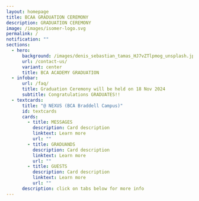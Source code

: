 ```yaml
---
layout: homepage
title: BCAA GRADUATION CEREMONY
description: GRADUATION CEREMONY
image: /images/isomer-logo.svg
permalink: /
notification: ""
sections:
  - hero:
      background: /images/denis_sebastian_tamas_HJ7vZTlpmog_unsplash.jpg
      url: /contact-us/
      variant: center
      title: BCA ACADEMY GRADUATION
  - infobar:
      url: /faq/
      title: Graduation Ceremony will be held on 18 Nov 2024
      subtitle: Congratulations GRADUATES!!
  - textcards:
      title: "@ NEXUS (BCA Braddell Campus)"
      id: textcards
      cards:
        - title: MESSAGES
          description: Card description
          linktext: Learn more
          url: ""
        - title: GRADUANDS
          description: Card description
          linktext: Learn more
          url: ""
        - title: GUESTS
          description: Card description
          linktext: Learn more
          url: ""
      description: click on tabs below for more info
---
```

